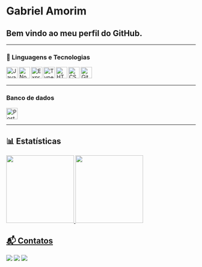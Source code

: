 # Gabriel Amorim
## Bem vindo ao meu perfil do GitHub.

---

### 🤖 Linguagens e Tecnologias

<img 
    align="left" 
    alt="JavaScript" 
    title="JavaScript"
    width="30px" 
    src="https://cdn.jsdelivr.net/gh/devicons/devicon@latest/icons/javascript/javascript-original.svg" 
/>
<img 
    align="left" 
    alt="Nodejs" 
    title="Nodejs"
    width="30px" 
    src="https://cdn.jsdelivr.net/gh/devicons/devicon@latest/icons/nodejs/nodejs-plain.svg" 
/>
<img 
    align="left" 
    alt="Express" 
    title="Express"
    width="30px" 
    src="https://cdn.jsdelivr.net/gh/devicons/devicon@latest/icons/express/express-original.svg"     
/>
<img 
    align="left" 
    alt="TypeScript"
    title="TypeScript" 
    width="30px" 
    src="https://cdn.jsdelivr.net/gh/devicons/devicon@latest/icons/typescript/typescript-original.svg" 
/>
<img 
    align="left" 
    alt="HTML"
    title="HTML" 
    width="30px" 
    src="https://cdn.jsdelivr.net/gh/devicons/devicon@latest/icons/html5/html5-original.svg" 
/>
<img 
    align="left" 
    alt="CSS" 
    title="CSS"
    width="30px" 
    src="https://cdn.jsdelivr.net/gh/devicons/devicon@latest/icons/css3/css3-original.svg" 
/>
<img 
    align="left" 
    alt="Git" 
    title="Git"
    width="30px" 
    src="https://cdn.jsdelivr.net/gh/devicons/devicon@latest/icons/git/git-original.svg" 
/>

<br/>
<br/>

---

### Banco de dados

<img 
    alt="PostgresSQL" 
    title="PostgresSQL"
    width="30px" 
    src="https://cdn.jsdelivr.net/gh/devicons/devicon@latest/icons/postgresql/postgresql-original-wordmark.svg" 
/>

---

## 📊 Estatísticas  

<div>
<a href="https://github.com/gAmoorim">
<img loading="lazy" height="180em" src="https://github-readme-stats.vercel.app/api/top-langs/?username=gAmoorim&layout=compact&langs_count=7&theme=dracula"/>
<img loading="lazy" height="180em" src="https://github-readme-stats.vercel.app/api?username=gAmoorim&show_icons=true&theme=dracula&include_all_commits=true&count_private=true"/>
</div>

## 📬 Contatos  
<div>
<a href="https://www.linkedin.com/in/gabriel-amorim-609211304" target="_blank"><img loading="lazy" src="https://img.shields.io/badge/-LinkedIn-%230077B5?style=for-the-badge&logo=linkedin&logoColor=white" target="_blank"></a>
<a href = "gabrielrock012@gmail.com"><img loading="lazy" src="https://img.shields.io/badge/Gmail-D14836?style=for-the-badge&logo=gmail&logoColor=white" target="_blank"></a>
<a href="https://instagram.com/amoorimg" target="_blank"><img loading="lazy" src="https://img.shields.io/badge/-Instagram-%23E4405F?style=for-the-badge&logo=instagram&logoColor=white" target="_blank"></a>
</div>
